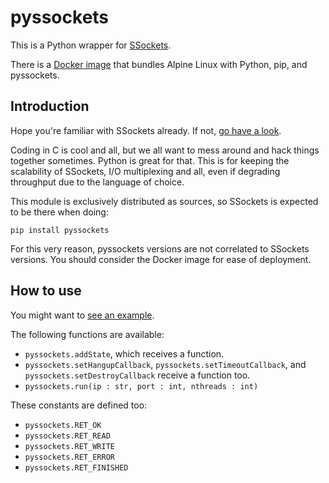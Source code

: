 # pyssockets
This is a Python wrapper for [SSockets](https://github.com/jlxip/ssockets).

There is a [Docker image](https://hub.docker.com/r/jlxip/pyssockets) that bundles Alpine Linux with Python, pip, and pyssockets.

## Introduction
Hope you're familiar with SSockets already. If not, [go have a look](https://github.com/jlxip/ssockets).

Coding in C is cool and all, but we all want to mess around and hack things together sometimes. Python is great for that. This is for keeping the scalability of SSockets, I/O multiplexing and all, even if degrading throughput due to the language of choice.

This module is exclusively distributed as sources, so SSockets is expected to be there when doing:

```
pip install pyssockets
```

For this very reason, pyssockets versions are not correlated to SSockets versions. You should consider the Docker image for ease of deployment.

## How to use
You might want to [see an example](https://github.com/jlxip/pyssockets/tree/master/echo/echo.py).

The following functions are available:
- `pyssockets.addState`, which receives a function.
- `pyssockets.setHangupCallback`, `pyssockets.setTimeoutCallback`, and `pyssockets.setDestroyCallback` receive a function too.
- `pyssockets.run(ip : str, port : int, nthreads : int)`

These constants are defined too:
- `pyssockets.RET_OK`
- `pyssockets.RET_READ`
- `pyssockets.RET_WRITE`
- `pyssockets.RET_ERROR`
- `pyssockets.RET_FINISHED`
